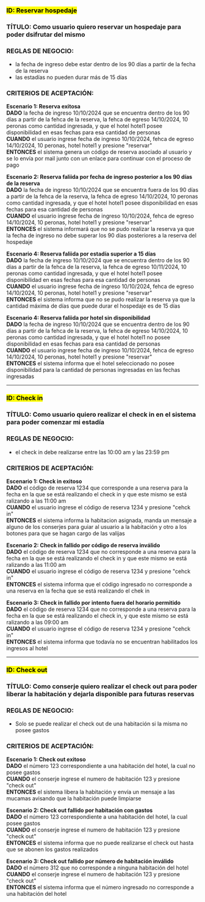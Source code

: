 ### <mark>ID: Reservar hospedaje</mark>
### TÍTULO: Como usuario quiero reservar un hospedaje para poder dsifrutar del mismo
### REGLAS DE NEGOCIO:
- la fecha de ingreso debe estar dentro de los 90 días a partir de la fecha de la reserva
- las estadías no pueden durar más de 15 días
### CRITERIOS DE ACEPTACIÓN:
**Escenario 1: Reserva exitosa**    
**DADO**  la fecha de ingreso 10/10/2024 que se encuentra dentro de los 90 días a partir de la fehca de la reserva, la fehca de egreso 14/10/2024, 10 peronas como cantidad ingresada, y que el hotel hotel1 posee disponibilidad en esas fechas para esa cantidad de personas  
**CUANDO**  el usuario ingrese fecha de ingreso 10/10/2024, fehca de egreso 14/10/2024, 10 peronas, hotel hotel1 y presione "reservar"  
**ENTONCES** el sistema genera un código de reserva asociado al usuario y se lo envía por mail junto con un enlace para continuar con el proceso de pago  

**Escenario 2: Reserva faliida por fecha de ingreso posterior a los 90 días de la reserva**  
**DADO**  la fecha de ingreso 10/10/2024 que se encuentra fuera de los 90 días a partir de la fehca de la reserva, la fehca de egreso 14/10/2024, 10 peronas como cantidad ingresada, y que el hotel hotel1 posee disponibilidad en esas fechas para esa cantidad de personas   
**CUANDO**  el usuario ingrese fecha de ingreso 10/10/2024, fehca de egreso 14/10/2024, 10 peronas, hotel hotel1 y presione "reservar"  
**ENTONCES** el sistema informará que no se pudo realizar la reserva ya que la fecha de ingreso no debe superar los 90 días posteriores  a la reserva del hospedaje   

**Escenario 4: Reserva faliida por estadía superior a 15 días**  
**DADO**  la fecha de ingreso 10/10/2024 que se encuentra dentro de los 90 días a partir de la fehca de la reserva, la fehca de egreso 10/11/2024, 10 peronas como cantidad ingresada, y que el hotel hotel1 posee disponibilidad en esas fechas para esa cantidad de personas   
**CUANDO**  el usuario ingrese fecha de ingreso 10/10/2024, fehca de egreso 14/10/2024, 10 peronas, hotel hotel1 y presione "reservar"  
**ENTONCES** el sistema informa que no se pudo realizar la reserva ya que la cantidad máxima de días que puede durar el hospedaje es de 15 días  

**Escenario 4: Reserva faliida por hotel sin disponibilidad**  
**DADO**  la fecha de ingreso 10/10/2024 que se encuentra dentro de los 90 días a partir de la fehca de la reserva, la fehca de egreso 14/10/2024, 10 peronas como cantidad ingresada, y que el hotel hotel1 no posee disponibilidad en esas fechas para esa cantidad de personas   
**CUANDO**  el usuario ingrese fecha de ingreso 10/10/2024, fehca de egreso 14/10/2024, 10 peronas, hotel hotel1 y presione "reservar"  
**ENTONCES** el sistema informa que el hotel seleccionado no posee disponibilidad para la cantidad de personas ingresadas en las fechas ingresadas  

---

### <mark>ID: Check in</mark>
### TÍTULO: Como usuario quiero realizar el check in en el sistema para poder comenzar mi estadía
### REGLAS DE NEGOCIO:
- el check in debe realizarse entre las 10:00 am y las 23:59 pm
### CRITERIOS DE ACEPTACIÓN:
**Escenario 1: Check in exitoso**    
**DADO** el código de reserva 1234 que corresponde a una reserva para la fecha en la que se está realizando el check in y que este mismo se está ralizando a las 11:00 am  
**CUANDO** el usuario ingrese el código de reserva 1234 y presione "cehck in"   
**ENTONCES** el sistema informa la habitacion asignada, manda un mensaje a alguno de los conserjes para guiar al usuario a la habitación y otro a los botones para que se hagan cargo de las valijas  

**Escenario 2: Check in fallido por código de reserva inválido**  
**DADO** el código de reserva 1234 que no corresponde a una reserva para la fecha en la que se está realizando el check in y que este mismo se está ralizando a las 11:00 am  
**CUANDO** el usuario ingrese el código de reserva 1234 y presione "cehck in"   
**ENTONCES** el sistema informa que el código ingresado no corresponde a una reserva en la fecha que se está realizando el chek in    

**Escenario 3: Check in fallido por intento fuera del horario permitido**  
**DADO** el código de reserva 1234 que no corresponde a una reserva para la fecha en la que se está realizando el check in, y que este mismo se está ralizando a las 09:00 am  
**CUANDO** el usuario ingrese el código de reserva 1234 y presione "cehck in"   
**ENTONCES** el sistema informa que todavía no se encuentran habilitados los ingresos al hotel    

---

### <mark>ID: Check out</mark>
### TÍTULO: Como conserje quiero realizar el check out para poder liberar la habitación y dejarla disponible para futuras reservas
### REGLAS DE NEGOCIO:
- Solo se puede realizar el check out de una habitación si la misma no posee gastos 
### CRITERIOS DE ACEPTACIÓN:
**Escenario 1: Check out exitoso**    
**DADO** el número 123 correspondiente a una habitación del hotel, la cual no posee gastos  
**CUANDO** el conserje ingrese el numero de habitación 123 y presione "check out"  
**ENTONCES** el sistema libera la habitación y envía un mensaje a las mucamas avisando que la habitación puede limpiarse 

**Escenario 2: Check out fallido por habitación con gastos**  
**DADO** el número 123 correspondiente a una habitación del hotel, la cual posee gastos  
**CUANDO** el conserje ingrese el numero de habitación 123 y presione "check out"  
**ENTONCES** el sistema informa que no puede realizarse el check out hasta que se abonen los gastos realizados  

**Escenario 3: Check out fallido por número de habitación inválido**  
**DADO** el número 312 que no corresponde a ninguna habitación del hotel  
**CUANDO** el conserje ingrese el numero de habitación 123 y presione "check out"  
**ENTONCES** el sistema informa que el número ingresado no corresponde a una habitación del hotel  


